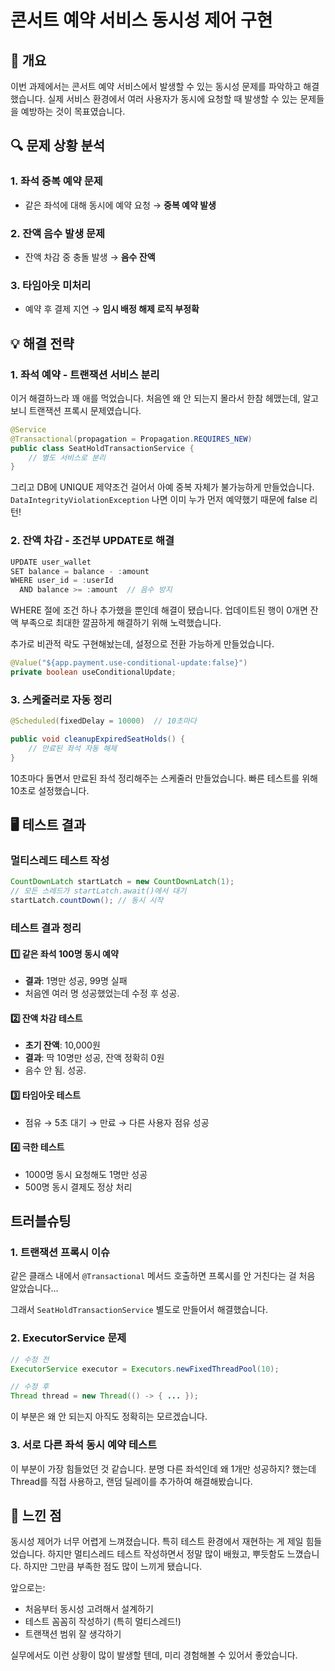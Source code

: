 # 콘서트 예약 서비스 동시성 제어 구현

## 📌 개요
이번 과제에서는 콘서트 예약 서비스에서 발생할 수 있는 동시성 문제를 파악하고 해결했습니다. 실제 서비스 환경에서 여러 사용자가 동시에 요청할 때 발생할 수 있는 문제들을 예방하는 것이 목표였습니다.

## 🔍 문제 상황 분석

### 1. 좌석 중복 예약 문제
- 같은 좌석에 대해 동시에 예약 요청 → **중복 예약 발생**

### 2. 잔액 음수 발생 문제
- 잔액 차감 중 충돌 발생 → **음수 잔액**

### 3. 타임아웃 미처리
- 예약 후 결제 지연 → **임시 배정 해제 로직 부정확**

## 💡 해결 전략

### 1. 좌석 예약 - 트랜잭션 서비스 분리
이거 해결하느라 꽤 애를 먹었습니다. 처음엔 왜 안 되는지 몰라서 한참 헤맸는데, 알고보니 트랜잭션 프록시 문제였습니다.

```java
@Service
@Transactional(propagation = Propagation.REQUIRES_NEW)
public class SeatHoldTransactionService {
    // 별도 서비스로 분리
}
```

그리고 DB에 UNIQUE 제약조건 걸어서 아예 중복 자체가 불가능하게 만들었습니다. `DataIntegrityViolationException` 나면 이미 누가 먼저 예약했기 때문에 false 리턴!

### 2. 잔액 차감 - 조건부 UPDATE로 해결

```java
UPDATE user_wallet 
SET balance = balance - :amount 
WHERE user_id = :userId 
  AND balance >= :amount  // 음수 방지
```

WHERE 절에 조건 하나 추가했을 뿐인데 해결이 됐습니다. 업데이트된 행이 0개면 잔액 부족으로 최대한 깔끔하게 해결하기 위해 노력했습니다.

추가로 비관적 락도 구현해놨는데, 설정으로 전환 가능하게 만들었습니다.
```java
@Value("${app.payment.use-conditional-update:false}")
private boolean useConditionalUpdate;
```

### 3. 스케줄러로 자동 정리
```java
@Scheduled(fixedDelay = 10000)  // 10초마다

public void cleanupExpiredSeatHolds() {
    // 만료된 좌석 자동 해제
}

```
10초마다 돌면서 만료된 좌석 정리해주는 스케줄러 만들었습니다. 빠른 테스트를 위해 10초로 설정했습니다.

## 🖥️ 테스트 결과

### 멀티스레드 테스트 작성

```java
CountDownLatch startLatch = new CountDownLatch(1);
// 모든 스레드가 startLatch.await()에서 대기
startLatch.countDown(); // 동시 시작
```

### 테스트 결과 정리

#### 1️⃣ 같은 좌석 100명 동시 예약
- **결과**: 1명만 성공, 99명 실패 
- 처음엔 여러 명 성공했었는데 수정 후 성공.

#### 2️⃣ 잔액 차감 테스트
- **초기 잔액**: 10,000원
- **결과**: 딱 10명만 성공, 잔액 정확히 0원 
- 음수 안 됨. 성공.

#### 3️⃣ 타임아웃 테스트
- 점유 → 5초 대기 → 만료 → 다른 사용자 점유 성공 

#### 4️⃣ 극한 테스트
- 1000명 동시 요청해도 1명만 성공 
- 500명 동시 결제도 정상 처리 

##  트러블슈팅

### 1. 트랜잭션 프록시 이슈
같은 클래스 내에서 `@Transactional` 메서드 호출하면 프록시를 안 거친다는 걸 처음 알았습니다...

그래서 `SeatHoldTransactionService` 별도로 만들어서 해결했습니다.

### 2. ExecutorService 문제
```java
// 수정 전
ExecutorService executor = Executors.newFixedThreadPool(10);

// 수정 후
Thread thread = new Thread(() -> { ... });
```
이 부분은 왜 안 되는지 아직도 정확히는 모르겠습니다.

### 3. 서로 다른 좌석 동시 예약 테스트
이 부분이 가장 힘들었던 것 같습니다. 분명 다른 좌석인데 왜 1개만 성공하지? 했는데 Thread를 직접 사용하고, 랜덤 딜레이를 추가하여 해결해봤습니다.

## 💭 느낀 점

동시성 제어가 너무 어렵게 느껴졌습니다. 특히 테스트 환경에서 재현하는 게 제일 힘들었습니다. 하지만 멀티스레드 테스트 작성하면서 정말 많이 배웠고, 뿌듯함도 느꼈습니다.
하지만 그만큼 부족한 점도 많이 느끼게 됐습니다.

앞으로는:
- 처음부터 동시성 고려해서 설계하기
- 테스트 꼼꼼히 작성하기 (특히 멀티스레드!)
- 트랜잭션 범위 잘 생각하기

실무에서도 이런 상황이 많이 발생할 텐데, 미리 경험해볼 수 있어서 좋았습니다.